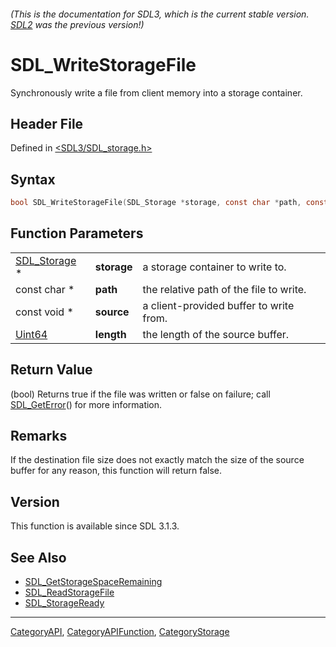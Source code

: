 ###### (This is the documentation for SDL3, which is the current stable version. [SDL2](https://wiki.libsdl.org/SDL2/) was the previous version!)
# SDL_WriteStorageFile

Synchronously write a file from client memory into a storage container.

## Header File

Defined in [<SDL3/SDL_storage.h>](https://github.com/libsdl-org/SDL/blob/main/include/SDL3/SDL_storage.h)

## Syntax

```c
bool SDL_WriteStorageFile(SDL_Storage *storage, const char *path, const void *source, Uint64 length);
```

## Function Parameters

|                              |             |                                         |
| ---------------------------- | ----------- | --------------------------------------- |
| [SDL_Storage](SDL_Storage) * | **storage** | a storage container to write to.        |
| const char *                 | **path**    | the relative path of the file to write. |
| const void *                 | **source**  | a client-provided buffer to write from. |
| [Uint64](Uint64)             | **length**  | the length of the source buffer.        |

## Return Value

(bool) Returns true if the file was written or false on failure; call
[SDL_GetError](SDL_GetError)() for more information.

## Remarks

If the destination file size does not exactly match the size of the source buffer for any reason, this function will return false.

## Version

This function is available since SDL 3.1.3.

## See Also

- [SDL_GetStorageSpaceRemaining](SDL_GetStorageSpaceRemaining)
- [SDL_ReadStorageFile](SDL_ReadStorageFile)
- [SDL_StorageReady](SDL_StorageReady)

----
[CategoryAPI](CategoryAPI), [CategoryAPIFunction](CategoryAPIFunction), [CategoryStorage](CategoryStorage)

